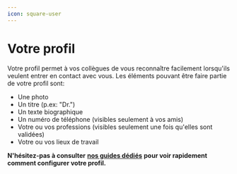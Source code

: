 ```yaml
---
icon: square-user
---
```


# Votre profil

Votre profil permet à vos collègues de vous reconnaître facilement lorsqu'ils veulent entrer en contact avec vous. Les éléments pouvant être faire partie de votre profil sont:

* Une photo
* Un titre (p.ex: "Dr.")
* Un texte biographique
* Un numéro de téléphone (visibles seulement à vos amis)
* Votre ou vos professions (visibles seulement une fois qu'elles sont validées)
* Votre ou vos lieux de travail

**N'hésitez-pas à consulter** [**nos guides dédiés**](https://support.braver.net/guides/pour-les-professionnels/gestion-du-profil) **pour voir rapidement comment configurer votre profil.**
